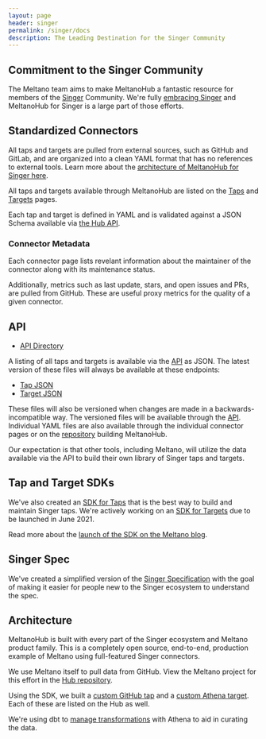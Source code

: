 ```yaml
---
layout: page
header: singer
permalink: /singer/docs
description: The Leading Destination for the Singer Community
---
```


## Commitment to the Singer Community

The Meltano team aims to make MeltanoHub a fantastic resource for members of the [Singer](https://singer.io) Community.
We're fully [embracing Singer](https://meltano.com/docs/#embracing-singer) and MeltanoHub for Singer is a large part of those efforts.

## Standardized Connectors

All taps and targets are pulled from external sources, such as GitHub and GitLab, and are organized into a clean YAML format that has no references to external tools. Learn more about the [architecture of MeltanoHub for Singer here](/singer/docs/#architecture).

All taps and targets available through MeltanoHub are listed on the [Taps](/singer/taps/) and [Targets](/singer/targets/) pages.

Each tap and target is defined in YAML and is validated against a JSON Schema available via [the Hub API](/singer/api/v1/).

### Connector Metadata

Each connector page lists revelant information about the maintainer of the connector along with its maintenance status.

Additionally, metrics such as last update, stars, and open issues and PRs, are pulled from GitHub. These are useful proxy metrics for the quality of a given connector.

## API

* [API Directory](/singer/api/v1)

A listing of all taps and targets is available via the [API](/singer/api/v1) as JSON.
The latest version of these files will always be available at these endpoints:

* [Tap JSON](/singer/taps.json)
* [Target JSON](/singer/targets.json)

These files will also be versioned when changes are made in a backwards-incompatible way. 
The versioned files will be available through the [API](/singer/api/v1/).
Individual YAML files are also available through the individual connector pages or on the [repository](https://gitlab.com/meltano/hub/) building MeltanoHub.

Our expectation is that other tools, including Meltano, will utilize the data available via the API to build their own library of Singer taps and targets.

## Tap and Target SDKs

We've also created an [SDK for Taps](https://gitlab.com/meltano/singer-sdk) that is the best way to build and maintain Singer taps.
We're actively working on an [SDK for Targets](https://gitlab.com/groups/meltano/-/epics/91) due to be launched in June 2021.

Read more about the [launch of the SDK on the Meltano blog](https://meltano.com/blog/2021/04/05/meltano-launches-v0-1-0-of-the-singer-tap-sdk/).

## Singer Spec

We've created a simplified version of the [Singer Specification](/singer/spec) with the goal of making it easier for people new to the Singer ecosystem to understand the spec.

## Architecture

MeltanoHub is built with every part of the Singer ecosystem and Meltano product family. This is a completely open source, end-to-end, production example of Meltano using full-featured Singer connectors. 

We use Meltano itself to pull data from GitHub. View the Meltano project for this effort in the [Hub repository](https://gitlab.com/meltano/hub/-/tree/main/meltano).

Using the SDK, we built a [custom GitHub tap](https://github.com/dataops-tk/tap-github) and a [custom Athena target](https://github.com/aaronsteers/target-athena). Each of these are listed on the Hub as well.

We're using dbt to [manage transformations](https://gitlab.com/meltano/hub/-/tree/main/meltano/transform/transforms/marts/singer) with Athena to aid in curating the data.
